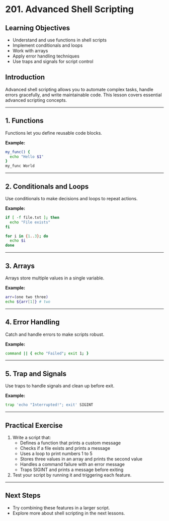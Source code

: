 # 201. Advanced Shell Scripting

## Learning Objectives

- Understand and use functions in shell scripts
- Implement conditionals and loops
- Work with arrays
- Apply error handling techniques
- Use traps and signals for script control

## Introduction

Advanced shell scripting allows you to automate complex tasks, handle errors gracefully, and write maintainable code. This lesson covers essential advanced scripting concepts.

---

## 1. Functions

Functions let you define reusable code blocks.

**Example:**

```bash
my_func() {
  echo "Hello $1"
}
my_func World
```

---

## 2. Conditionals and Loops

Use conditionals to make decisions and loops to repeat actions.

**Example:**

```bash
if [ -f file.txt ]; then
  echo "File exists"
fi

for i in {1..3}; do
  echo $i
done
```

---

## 3. Arrays

Arrays store multiple values in a single variable.

**Example:**

```bash
arr=(one two three)
echo ${arr[1]} # two
```

---

## 4. Error Handling

Catch and handle errors to make scripts robust.

**Example:**

```bash
command || { echo "Failed"; exit 1; }
```

---

## 5. Trap and Signals

Use traps to handle signals and clean up before exit.

**Example:**

```bash
trap 'echo "Interrupted!"; exit' SIGINT
```

---

## Practical Exercise

1. Write a script that:
   - Defines a function that prints a custom message
   - Checks if a file exists and prints a message
   - Uses a loop to print numbers 1 to 5
   - Stores three values in an array and prints the second value
   - Handles a command failure with an error message
   - Traps SIGINT and prints a message before exiting
2. Test your script by running it and triggering each feature.

---

## Next Steps

- Try combining these features in a larger script.
- Explore more about shell scripting in the next lessons.
